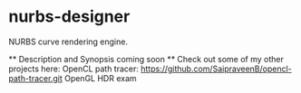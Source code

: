 # nurbs-designer
NURBS curve rendering engine.

** Description and Synopsis coming soon **
Check out some of my other projects here:
OpenCL path tracer: https://github.com/SaipraveenB/opencl-path-tracer.git
OpenGL HDR exam


